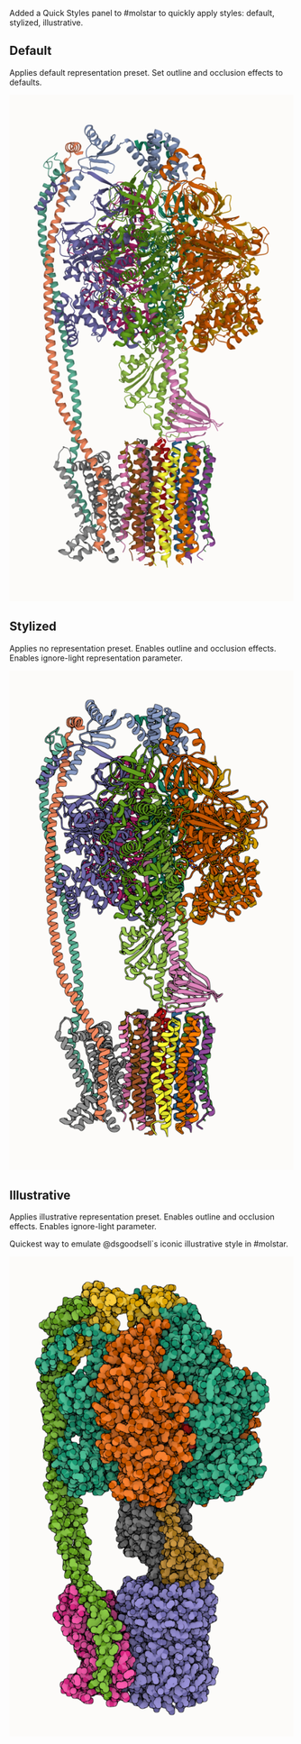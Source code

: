 

Added a Quick Styles panel to #molstar to quickly apply styles: default, stylized, illustrative.



## Default

Applies default representation preset. Set outline and occlusion effects to defaults.

![default](default.png)


## Stylized

Applies no representation preset. Enables outline and occlusion effects. Enables ignore-light representation parameter.

![stylized](stylized.png)


## Illustrative

Applies illustrative representation preset. Enables outline and occlusion effects. Enables ignore-light parameter.

Quickest way to emulate @dsgoodsell`s iconic illustrative style in #molstar.

![illustrative](illustrative.png)
